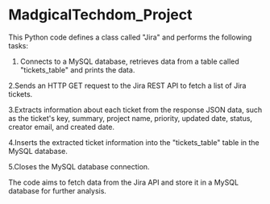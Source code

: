 # MadgicalTechdom_Project

This Python code defines a class called "Jira" and performs the following tasks:

1. Connects to a MySQL database, retrieves data from a table called "tickets_table" and prints the data.

2.Sends an HTTP GET request to the Jira REST API to fetch a list of Jira tickets.

3.Extracts information about each ticket from the response JSON data, such as the ticket's key, summary, project name, priority, updated date, status, creator email, and created date.

4.Inserts the extracted ticket information into the "tickets_table" table in the MySQL database.

5.Closes the MySQL database connection.

The code aims to fetch data from the Jira API and store it in a MySQL database for further analysis.
